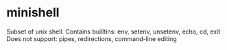 # minishell

Subset of unix shell. 
Contains builltins: env, setenv, unsetenv, echo, cd, exit
Does not support: pipes, redirections, command-line editing
